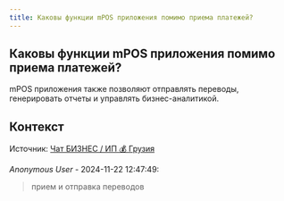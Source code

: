 ```yaml
---
title: Каковы функции mPOS приложения помимо приема платежей?
---
```


## Каковы функции mPOS приложения помимо приема платежей?

mPOS приложения также позволяют отправлять переводы, генерировать отчеты и управлять бизнес-аналитикой.

## Контекст

Источник: [Чат БИЗНЕС / ИП 💰 Грузия](https://t.me/ip_ge)

_Anonymous User_ - 2024-11-22 12:47:49:

> прием и отправка переводов
